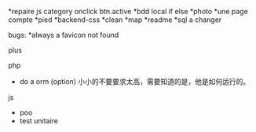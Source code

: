 *repaire js category onclick btn.active
*bdd local if else
*photo
*une page compte
*pied
*backend-css
*clean
*map
*readme
*sql a changer

bugs:
*always a favicon not found

plus 

php

* do a orm (option) 小小的不要要求太高，需要知道的是，他是如何运行的。



js

* poo
* test unitaire






